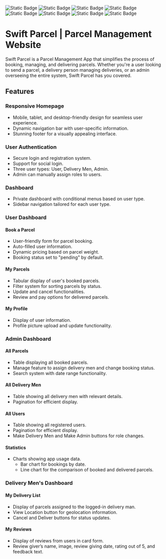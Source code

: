 
![Static Badge](https://img.shields.io/badge/Midnight-Tales-blue)
![Static Badge](https://img.shields.io/badge/React-JS-cyan)
![Static Badge](https://img.shields.io/badge/JavaScript-ES6-green)
![Static Badge](https://img.shields.io/badge/HTML-5-orange)
![Static Badge](https://img.shields.io/badge/tailwind-css-blue)
![Static Badge](https://img.shields.io/badge/Firebase-Auth-orange)
![Static Badge](https://img.shields.io/badge/Mongo-DB-green)
![Static Badge](https://img.shields.io/badge/Vercel-Server-white)



# Swift Parcel | Parcel Management Website

Swift Parcel is a Parcel Management App that simplifies the process of booking, managing, and delivering parcels. Whether you're a user looking to send a parcel, a delivery person managing deliveries, or an admin overseeing the entire system, Swift Parcel has you covered.

## Features

### Responsive Homepage

- Mobile, tablet, and desktop-friendly design for seamless user experience.
- Dynamic navigation bar with user-specific information.
- Stunning footer for a visually appealing interface.

### User Authentication

- Secure login and registration system.
- Support for social login.
- Three user types: User, Delivery Men, Admin.
- Admin can manually assign roles to users.

### Dashboard

- Private dashboard with conditional menus based on user type.
- Sidebar navigation tailored for each user type.

### User Dashboard

#### Book a Parcel

- User-friendly form for parcel booking.
- Auto-filled user information.
- Dynamic pricing based on parcel weight.
- Booking status set to "pending" by default.

#### My Parcels

- Tabular display of user's booked parcels.
- Filter system for sorting parcels by status.
- Update and cancel functionalities.
- Review and pay options for delivered parcels.

#### My Profile

- Display of user information.
- Profile picture upload and update functionality.

### Admin Dashboard

#### All Parcels

- Table displaying all booked parcels.
- Manage feature to assign delivery men and change booking status.
- Search system with date range functionality.

#### All Delivery Men

- Table showing all delivery men with relevant details.
- Pagination for efficient display.

#### All Users

- Table showing all registered users.
- Pagination for efficient display.
- Make Delivery Men and Make Admin buttons for role changes.

#### Statistics

- Charts showing app usage data.
  - Bar chart for bookings by date.
  - Line chart for the comparison of booked and delivered parcels.

### Delivery Men's Dashboard

#### My Delivery List

- Display of parcels assigned to the logged-in delivery man.
- View Location button for geolocation information.
- Cancel and Deliver buttons for status updates.

#### My Reviews

- Display of reviews from users in card form.
- Review giver’s name, image, review giving date, rating out of 5, and feedback text.
